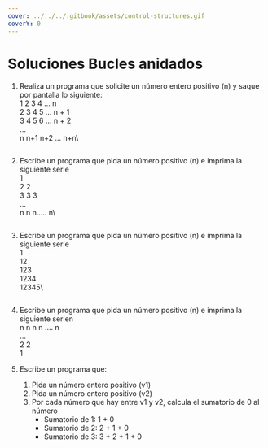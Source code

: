 ```yaml
---
cover: ../../../.gitbook/assets/control-structures.gif
coverY: 0
---
```


# Soluciones Bucles anidados

1.  Realiza un programa que solicite un número entero positivo (n) y saque por pantalla lo siguiente:\
    1 2 3 4 … n\
    2 3 4 5 … n + 1\
    3 4 5 6 … n + 2\
    ...\
    n n+1 n+2 … n+n\


    ```java
    ```
2.  Escribe un programa que pida un número positivo (n) e imprima la siguiente serie\
    1\
    2 2\
    3 3 3\
    ...\
    n n n….. n\


    ```java
    ```
3.  Escribe un programa que pida un número positivo (n) e imprima la siguiente serie\
    1\
    12\
    123\
    1234\
    12345\


    ```java
    ```
4. Escribe un programa que pida un número positivo (n) e imprima la siguiente serien\
   n n n n …. n\
   …\
   2 2\
   1
5. Escribe un programa que:
   1. Pida un número entero positivo (v1)
   2. Pida un número entero positivo (v2)
   3. Por cada número que hay entre v1 y v2, calcula el sumatorio de 0 al número
      * Sumatorio de 1: 1 + 0
      * Sumatorio de 2: 2 + 1 + 0
      * Sumatorio de 3: 3 + 2 + 1 + 0
